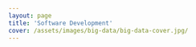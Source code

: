 ```yaml
---
layout: page
title: 'Software Development'
cover: /assets/images/big-data/big-data-cover.jpg/
---
```

